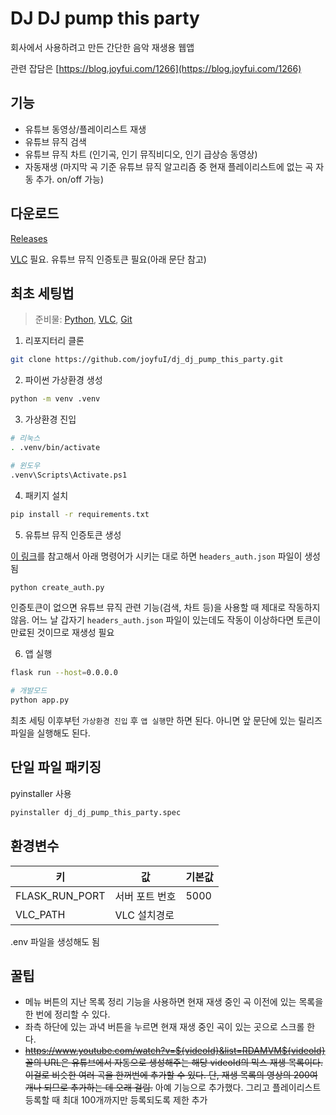 # DJ DJ pump this party

회사에서 사용하려고 만든 간단한 음악 재생용 웹앱

관련 잡담은 [https://blog.joyfui.com/1266](https://blog.joyfui.com/1266)

## 기능

- 유튜브 동영상/플레이리스트 재생
- 유튜브 뮤직 검색
- 유튜브 뮤직 차트 (인기곡, 인기 뮤직비디오, 인기 급상승 동영상)
- 자동재생 (마지막 곡 기준 유튜브 뮤직 알고리즘 중 현재 플레이리스트에 없는 곡 자동 추가. on/off 가능)

## 다운로드

[Releases](https://github.com/joyfuI/dj_dj_pump_this_party/releases)

[VLC](https://www.videolan.org/) 필요. 유튜브 뮤직 인증토큰 필요(아래 문단 참고)

## 최초 세팅법

> 준비물: [Python](https://www.python.org/), [VLC](https://www.videolan.org/), [Git](https://git-scm.com/)

1. 리포지터리 클론

```bash
git clone https://github.com/joyfuI/dj_dj_pump_this_party.git
```

2. 파이썬 가상환경 생성

```bash
python -m venv .venv
```

3. 가상환경 진입

```bash
# 리눅스
. .venv/bin/activate

# 윈도우
.venv\Scripts\Activate.ps1
```

4. 패키지 설치

```bash
pip install -r requirements.txt
```

5. 유튜브 뮤직 인증토큰 생성

[이 링크](https://ytmusicapi.readthedocs.io/en/latest/setup.html#copy-authentication-headers)를 참고해서 아래 명령어가 시키는 대로 하면 `headers_auth.json` 파일이 생성됨

```bash
python create_auth.py
```

인증토큰이 없으면 유튜브 뮤직 관련 기능(검색, 차트 등)을 사용할 때 제대로 작동하지 않음. 어느 날 갑자기 `headers_auth.json` 파일이 있는데도 작동이 이상하다면 토큰이 만료된 것이므로 재생성 필요

6. 앱 실행

```bash
flask run --host=0.0.0.0

# 개발모드
python app.py
```

최초 세팅 이후부턴 `가상환경 진입` 후 `앱 실행`만 하면 된다. 아니면 앞 문단에 있는 릴리즈 파일을 실행해도 된다.

## 단일 파일 패키징

pyinstaller 사용

```bash
pyinstaller dj_dj_pump_this_party.spec
```

## 환경변수

| 키             | 값             | 기본값 |
| -------------- | -------------- | ------ |
| FLASK_RUN_PORT | 서버 포트 번호 | 5000   |
| VLC_PATH       | VLC 설치경로   |

.env 파일을 생성해도 됨

## 꿀팁

- 메뉴 버튼의 지난 목록 정리 기능을 사용하면 현재 재생 중인 곡 이전에 있는 목록을 한 번에 정리할 수 있다.
- 좌측 하단에 있는 과녁 버튼을 누르면 현재 재생 중인 곡이 있는 곳으로 스크롤 한다.
- ~~https://www.youtube.com/watch?v=${videoId}&list=RDAMVM${videoId} 꼴의 URL은 유튜브에서 자동으로 생성해주는 해당 videoId의 믹스 재생 목록이다. 이걸로 비슷한 여러 곡을 한꺼번에 추가할 수 있다. 단, 재생 목록의 영상의 200여 개나 되므로 추가하는 데 오래 걸림.~~ 아예 기능으로 추가했다. 그리고 플레이리스트 등록할 때 최대 100개까지만 등록되도록 제한 추가
